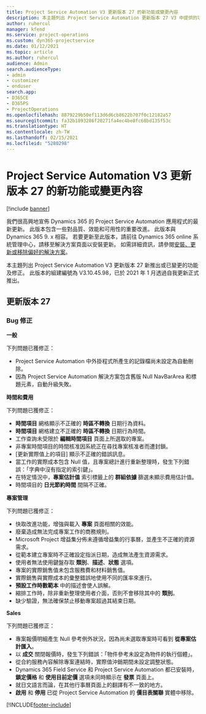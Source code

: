 ```yaml
---
title: Project Service Automation V3 更新版本 27 的新功能或變更內容
description: 本主題列出 Project Service Automation 更新版本 27 V3 中提供的功能和修正。
author: ruhercul
manager: kfend
ms.service: project-operations
ms.custom: dyn365-projectservice
ms.date: 01/12/2021
ms.topic: article
ms.author: ruhercul
audience: Admin
search.audienceType:
- admin
- customizer
- enduser
search.app:
- D365CE
- D365PS
- ProjectOperations
ms.openlocfilehash: 8879229b50ef113d6d6cb8622b707f0c12182a57
ms.sourcegitcommit: fa32b1893286f20271fa4ec4be8fc68bd135f53c
ms.translationtype: HT
ms.contentlocale: zh-TW
ms.lasthandoff: 02/15/2021
ms.locfileid: "5280298"
---
```

# <a name="whats-new-or-changed-in-project-service-automation-update-release-27-v3"></a>Project Service Automation V3 更新版本 27 的新功能或變更內容

[!include [banner](../includes/psa-now-project-operations.md)]

我們很高興地宣佈 Dynamics 365 的 Project Service Automation 應用程式的最新更新。 此版本包含一些對品質、效能和可用性的重要改進。 此版本與 Dynamics 365 9. x 相容。 若要更新至此版本，請前往 Dynamics 365 online 系統管理中心，請移至解決方案頁面以安裝更新。 如需詳細資訊，請參閱[安裝、更新或移除偏好的解決方案](https://docs.microsoft.com/power-platform/admin/install-remove-preferred-solution)。

本主題列出 Project Service Automation V3 更新版本 27 新推出或已變更的功能及修正。 此版本的組建編號為 V3.10.45.98，已於 2021 年 1 月透過自我更新正式推出。

## <a name="update-release-27"></a>更新版本 27

### <a name="bug-fixes"></a>Bug 修正

**一般**

下列問題已獲修正：

- Project Service Automation 中外掛程式所產生的記錄檔尚未設定為自動刪除。
- 因為 Project Service Automation 解決方案包含舊版 Null NavBarArea 和標題元素，自動升級失敗。

**時間和費用**

下列問題已獲修正：

- **時間項目** 網格顯示不正確的 **時區不轉換** 日期行為資料。
- **時間項目** 網格建立不正確的 **時區不轉換** 日期行為時間。
- 工作查詢未受限於 **編輯時間項目** 頁面上所選取的專案。
- 非專案時間項目的時間核准因系統正在尋找專案核准者而遭封鎖。
- [更新實際值上的項目] 顯示不正確的錯誤訊息。
- 當工作的實際成本包含 Null 值，且專案總計進行重新整理時，發生下列錯誤：「字典中沒有指定的索引鍵」。
- 在特定情況中，**專案估計值** 索引標籤上的 **群組依據** 篩選未顯示費用估計值。
- 時間項目的 **日光節約時間** 間隔不正確。

**專案管理**

下列問題已獲修正：

- 快取改進功能，增強與載入 **專案** 頁面相關的效能。
- 廢棄造成無法完成專案工作的商務規則。
- Microsoft Project 增益集分佈未遵循增益集的行事曆，並產生不正確的資源需求。
- 從範本建立專案時不正確設定指派日期，造成無法產生資源需求。
- 使用者無法使用鍵盤存取 **類別**、**描述**、**狀態** 選項。
- 專案的實際銷售值未包含服務費和材料銷售值。
- 實際銷售與實際成本的彙整錯誤地使用不同的匯率來進行。
- **預設工作時數範本** 中的描述會使人誤解。
- 縮排工作時，除非重新整理使用者介面，否則不會移除其中的 **類別**。
- 缺少驗證，無法確保禁止移動專案超過其結束日期。

**Sales**

下列問題已獲修正：

- 專案報價明細產生 Null 參考例外狀況，因為尚未選取專案時可看到 **從專案估計匯入**。
- 以 **成交** 關閉報價時，發生下列錯誤：「物件參考未設定為物件的執行個體」。
- 從合約服務內容解除專案連結時，實際值沖銷期間未設定調整狀態。
- Dynamics 365 Field Service 和 Project Service Automation 都已安裝時，**鎖定價格** 和 **使用目前定價** 選項未同時顯示在 **發票** 頁面上。
- 就日文語言而論，在其他行事曆頁面上的翻譯有不一致的地方。
- **啟用** 和 **停用** 已從 Project Service Automation 的 **價目表關聯** 實體中移除。


[!INCLUDE[footer-include](../includes/footer-banner.md)]